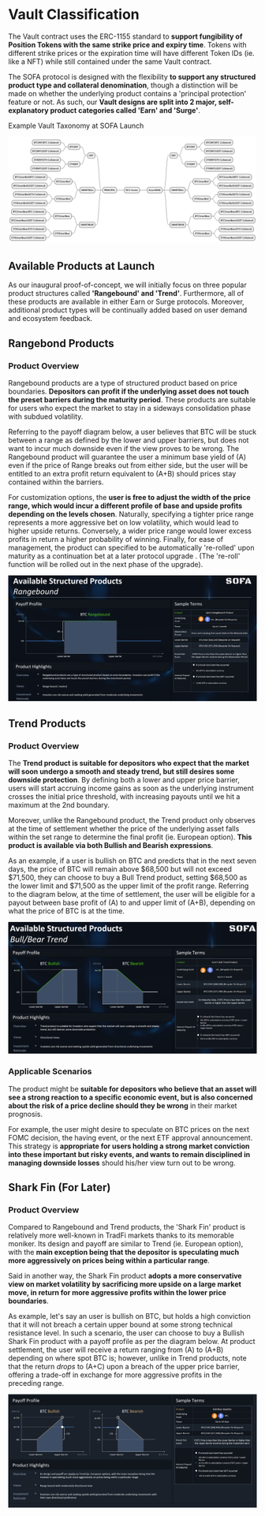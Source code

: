 # Vault Classification

The Vault contract uses the ERC-1155 standard to **support fungibility of Position Tokens with the same strike price and expiry time**.  Tokens with different strike prices or the expiration time will have different Token IDs (ie. like a NFT) while still contained under the same Vault contract.

The SOFA protocol is designed with the flexibility **to support any structured product type and collateral denomination**, though a distinction will be made on whether the underlying product contains a 'principal protection' feature or not.  As such, our **Vault designs are split into 2 major, self-explanatory product categories called 'Earn' and 'Surge'**.

Example Vault Taxonomy at SOFA Launch

![](../static/NON1bznnEocSeJxK0mAuxBR0sqh.png)

## Available Products at Launch

As our inaugural proof-of-concept, we will initially focus on three popular product structures called **'Rangebound' and 'Trend'**. Furthermore, all of these products are available in either Earn or Surge protocols.  Moreover, additional product types will be continually added based on user demand and ecosystem feedback.

## Rangebond Products

### Product Overview

Rangebound products are a type of structured product based on price boundaries. **Depositors can profit if the underlying asset does not touch the preset barriers during the maturity period**.  These products are suitable for users who expect the market to stay in a sideways consolidation phase with subdued volatility.

Referring to the payoff diagram below, a user believes that BTC will be stuck between a range as defined by the lower and upper barriers, but does not want to incur much downside even if the view proves to be wrong.  The Rangebound product will guarantee the user a minimum base yield of (A) even if the price of Range breaks out from either side, but the user will be entitled to an extra profit return equivalent to (A+B) should prices stay contained within the barriers.

For customization options, the **user is free to adjust the width of the price range, which would incur a different profile of base and upside profits depending on the levels chosen**.  Naturally, specifying a tighter price range represents a more aggressive bet on low volatility, which would lead to higher upside returns.  Conversely, a wider price range would lower excess profits in return a higher probability of winning.  Finally, for ease of management, the product can specified to be automatically 're-rolled' upon maturity as a continuation bet at a later protocol upgrade . (The 're-roll' function will be rolled out in the next phase of the upgrade).

![](../static/Yfu7bNF7soTStDxRAp7u4g31sTe.png)

## Trend Products

### Product Overview

The **Trend product is suitable for depositors who expect that the market will soon undergo a smooth and steady trend, but still desires some downside protection**.  By defining both a lower and upper price barrier, users will start accruing income gains as soon as the underlying instrument crosses the initial price threshold, with increasing payouts until we hit a maximum at the 2nd boundary.

Moreover, unlike the Rangebound product, the Trend product only observes at the time of settlement whether the price of the underlying asset falls within the set range to determine the final profit (ie. European option).  **This product is available via both Bullish and Bearish expressions**.

As an example, if a user is bullish on BTC and predicts that in the next seven days, the price of BTC will remain above $68,500 but will not exceed $71,500, they can choose to buy a Bull Trend product, setting $68,500 as the lower limit and $71,500 as the upper limit of the profit range.  Referring to the diagram below, at the time of settlement, the user will be eligible for a payout between base profit of (A) to and upper limit of (A+B), depending on what the price of BTC is at the time.

![](../static/VPCFbWcRso4WYsxeEExu2Wrjsyv.png)

### Applicable Scenarios

The product might be **suitable for depositors who believe that an asset will see a strong reaction to a specific economic event, but is also concerned about the risk of a price decline should they be wrong** in their market prognosis.

For example, the user might desire to speculate on BTC prices on the next FOMC decision, the having event, or the next ETF approval announcement.  This strategy is **appropriate for users holding a strong market conviction into these important but risky events, and wants to remain disciplined in managing downside losses** should his/her view turn out to be wrong.

## Shark Fin (For Later)

### Product Overview

Compared to Rangebound and Trend products, the 'Shark Fin' product is relatively more well-known in TradFi markets thanks to its memorable moniker.  Its design and payoff are similar to Trend (ie. European option), with the **main exception being that the depositor is speculating much more aggressively on prices being within a particular range**.

Said in another way, the Shark Fin product **adopts a more conservative view on market volatility by sacrificing more upside on a large market move, in return for more aggressive profits within the lower price boundaries**.

As example, let's say an user is bullish on BTC, but holds a high conviction that it will not breach a certain upper bound at some strong technical resistance level.  In such a scenario, the user can choose to buy a Bullish Shark Fin product with a payoff profile as per the diagram below.  At product settlement, the user will receive a return ranging from (A) to (A+B) depending on where spot BTC is; however, unlike in Trend products, note that the return _drops_ to (A+C) upon a breach of the upper price barrier, offering a trade-off in exchange for more aggressive profits in the preceding range.

![](../static/LaiabPyJAokoogxs2luuq7hsslb.png)

